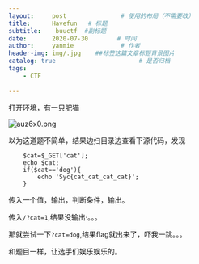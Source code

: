 ```yaml
---
layout:     post               # 使用的布局（不需要改）
title:      Havefun   # 标题 
subtitle:    buuctf  #副标题
date:       2020-07-30        # 时间
author:     yanmie             # 作者
header-img: img/.jpg    ##标签这篇文章标题背景图片
catalog: true                       # 是否归档
tags:                               
    - CTF
  
--- 
```


打开环境，有一只肥猫

![auz6x0.png](https://s1.ax1x.com/2020/07/30/auz6x0.png)

以为这道题不简单，结果边扫目录边查看下源代码，发现


        $cat=$_GET['cat'];
        echo $cat;
        if($cat=='dog'){
            echo 'Syc{cat_cat_cat_cat}';
        }

传入一个值，输出，判断条件，输出。

传入`/?cat=1`,结果没输出·。。。

那就尝试一下`?cat=dog`,结果flag就出来了，吓我一跳。。。

和题目一样，让选手们娱乐娱乐的。